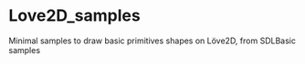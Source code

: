 # Love2D_samples
Minimal samples to draw basic primitives shapes on Löve2D, from SDLBasic samples  
